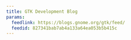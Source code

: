 ```yaml
---
title: GTK Development Blog
params:
  feedlink: https://blogs.gnome.org/gtk/feed/
  feedid: 827341bab7ab4a133a64ea053b5b415c
---
```

